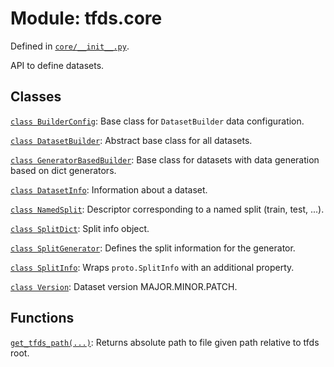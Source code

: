 <div itemscope itemtype="http://developers.google.com/ReferenceObject">
<meta itemprop="name" content="tfds.core" />
<meta itemprop="path" content="Stable" />
</div>

# Module: tfds.core



Defined in [`core/__init__.py`](https://github.com/tensorflow/datasets/tree/master/tensorflow_datasets/core/__init__.py).

API to define datasets.

## Classes

[`class BuilderConfig`](../tfds/core/BuilderConfig.md): Base class for `DatasetBuilder` data configuration.

[`class DatasetBuilder`](../tfds/core/DatasetBuilder.md): Abstract base class for all datasets.

[`class GeneratorBasedBuilder`](../tfds/core/GeneratorBasedBuilder.md): Base class for datasets with data generation based on dict generators.

[`class DatasetInfo`](../tfds/core/DatasetInfo.md): Information about a dataset.

[`class NamedSplit`](../tfds/core/NamedSplit.md): Descriptor corresponding to a named split (train, test, ...).

[`class SplitDict`](../tfds/core/SplitDict.md): Split info object.

[`class SplitGenerator`](../tfds/core/SplitGenerator.md): Defines the split information for the generator.

[`class SplitInfo`](../tfds/core/SplitInfo.md): Wraps `proto.SplitInfo` with an additional property.

[`class Version`](../tfds/core/Version.md): Dataset version MAJOR.MINOR.PATCH.

## Functions

[`get_tfds_path(...)`](../tfds/core/get_tfds_path.md): Returns absolute path to file given path relative to tfds root.

